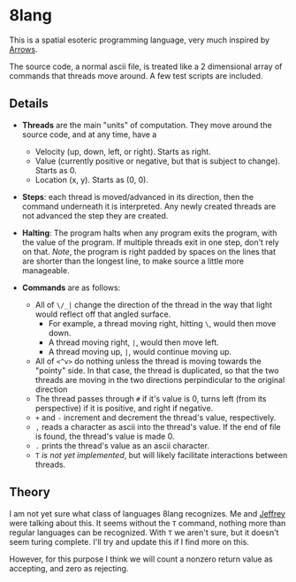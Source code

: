# 8lang

This is a spatial esoteric programming language, very much inspired by [Arrows](https://github.com/JohnathonNow/arrows-esolang).

The source code, a normal ascii file, is treated like a 2 dimensional array of commands that threads move around.  A few test scripts are included.

## Details

  - **Threads** are the main "units" of computation.  They move around the source code, and at any time, have a
    - Velocity (up, down, left, or right).  Starts as right.
    - Value (currently positive or negative, but that is subject to change).  Starts as 0.
    - Location (x, y).  Starts as (0, 0).

  - **Steps**: each thread is moved/advanced in its direction, then the command underneath it is interpreted.  Any newly created threads are not advanced the step they are created.

  - **Halting**: The program halts when any program exits the program, with the value of the program.  If multiple threads exit in one step, don't rely on that.  *Note*, the program is right padded by spaces on the lines that are shorter than the longest line, to make source a little more manageable.

  - **Commands** are as follows:
    - All of `\/_|` change the direction of the thread in the way that light would reflect off that angled surface.
      - For example, a thread moving right, hitting `\`, would then move down.
      - A thread moving right, `|`, would then move left.
      - A thread moving up, `|`, would continue moving up.
    - All of `<^v>` do nothing unless the thread is moving towards the "pointy" side.  In that case, the thread is duplicated, so that the two threads are moving in the two directions perpindicular to the original direction
    - The thread passes through `#` if it's value is 0, turns left (from its perspective) if it is positive, and right if negative.
    - `+` and `-` increment and decrement the thread's value, respectively.
    - `,` reads a character as ascii into the thread's value.  If the end of file is found, the thread's value is made 0.
    - `.` prints the thread's value as an ascii character.
    - `T` *is not yet implemented*, but will likely facilitate interactions between threads.

## Theory
I am not yet sure what class of languages 8lang recognizes.  Me and [Jeffrey](https://github.com/JohnathonNow) were talking about this.  It seems without the `T` command, nothing more than regular languages can be recognized.  With `T` we aren't sure, but it doesn't seem turing complete.  I'll try and update this if I find more on this.

However, for this purpose I think we will count a nonzero return value as accepting, and zero as rejecting.
